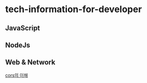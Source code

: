 # tech-information-for-developer

## JavaScript

## NodeJs

## Web & Network

[cors의 이해](https://github.com/david-Jeong95/tech-information-for-developer/blob/main/Web%26Network/Cors.md)
